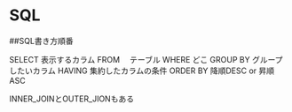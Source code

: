 # SQL

##SQL書き方順番

SELECT   表示するカラム
FROM　   テーブル
WHERE    どこ
GROUP BY グループしたいカラム
HAVING   集約したカラムの条件
ORDER BY 降順DESC or 昇順ASC

INNER_JOINとOUTER_JIONもある